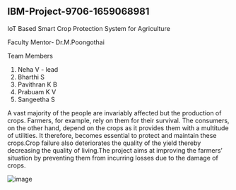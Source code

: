 ## IBM-Project-9706-1659068981
IoT Based Smart Crop Protection System for Agriculture

Faculty Mentor- Dr.M.Poongothai

Team Members
1) Neha V - lead
2) Bharthi S
3) Pavithran K B
4) Prabuam K V
5) Sangeetha S

A vast majority of the people are invariably affected but the production of crops. Farmers, for example, rely on them for their survival. The consumers, on the other
hand, depend on the crops as it provides them with a multitude of utilities. It therefore, becomes essential to protect and maintain these crops.Crop failure also 
deteriorates the quality of the yield thereby decreasing the quality of living.The project aims at improving the farmers’ situation by preventing them from incurring
losses due to the damage of crops. 

![image](https://user-images.githubusercontent.com/85429643/190555707-0dfbb955-3284-4cfa-bdb2-d77e981d2abb.png)
